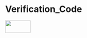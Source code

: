 # Verification_Code
<img width="80" height="40" src="https://github.com/wenboi/Verification_Code/raw/master/test_picture/6876.jpg"/>
